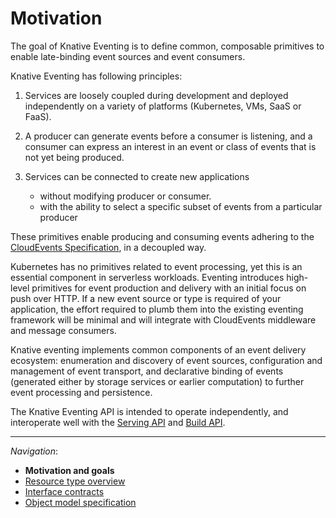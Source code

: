 # Motivation

The goal of Knative Eventing is to define common, composable primitives to
enable late-binding event sources and event consumers.

<!-- TODO(n3wscott): [Why late-binding] -->

Knative Eventing has following principles:

1. Services are loosely coupled during development and deployed independently on
   a variety of platforms (Kubernetes, VMs, SaaS or FaaS).

1. A producer can generate events before a consumer is listening, and a consumer
   can express an interest in an event or class of events that is not yet being
   produced.

1. Services can be connected to create new applications
   - without modifying producer or consumer.
   - with the ability to select a specific subset of events from a particular
     producer

These primitives enable producing and consuming events adhering to the
[CloudEvents Specification](https://github.com/cloudevents/spec), in a decoupled
way.

Kubernetes has no primitives related to event processing, yet this is an
essential component in serverless workloads. Eventing introduces high-level
primitives for event production and delivery with an initial focus on push over
HTTP. If a new event source or type is required of your application, the effort
required to plumb them into the existing eventing framework will be minimal and
will integrate with CloudEvents middleware and message consumers.

Knative eventing implements common components of an event delivery ecosystem:
enumeration and discovery of event sources, configuration and management of
event transport, and declarative binding of events (generated either by storage
services or earlier computation) to further event processing and persistence.

The Knative Eventing API is intended to operate independently, and interoperate
well with the [Serving API](https://github.com/knative/serving) and
[Build API](https://github.com/knative/build).

---

_Navigation_:

- **Motivation and goals**
- [Resource type overview](overview.md)
- [Interface contracts](interfaces.md)
- [Object model specification](spec.md)

